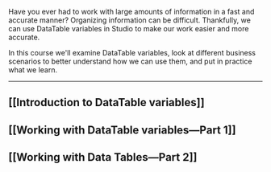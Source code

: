 Have you ever had to work with large amounts of information in a fast and accurate manner? Organizing information can be difficult. Thankfully, we can use DataTable variables in Studio to make our work easier and more accurate.  

In this course we'll examine DataTable variables, look at different business scenarios to better understand how we can use them, and put in practice what we learn.

___

## [[Introduction to DataTable variables]]
## [[Working with DataTable variables—Part 1]]
## [[Working with Data Tables—Part 2]]